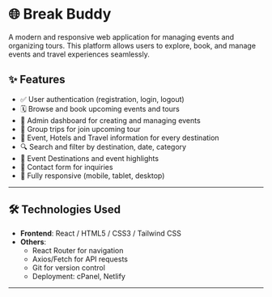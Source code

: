 # 🌐 Break Buddy

A modern and responsive web application for managing events and organizing tours. This platform allows users to explore, book, and manage events and travel experiences seamlessly.

## ✨ Features

- ✅ User authentication (registration, login, logout)
- 🗓️ Browse and book upcoming events and tours
- 📅 Admin dashboard for creating and managing events
- 🛒 Group trips for join upcoming tour
- 📍 Event, Hotels and Travel information for every destination
- 🔍 Search and filter by destination, date, category
- 📸 Event Destinations and event highlights
- 💬 Contact form for inquiries
- 📱 Fully responsive (mobile, tablet, desktop)

---

## 🛠️ Technologies Used

- **Frontend**: React / HTML5 / CSS3 / Tailwind CSS 
- **Others**:
  - React Router for navigation
  - Axios/Fetch for API requests
  - Git for version control
  - Deployment: cPanel, Netlify

---